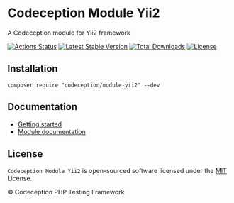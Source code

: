 # Codeception Module Yii2

A Codeception module for Yii2 framework

[![Actions Status](https://github.com/Codeception/module-yii2/workflows/CI/badge.svg)](https://github.com/Codeception/module-yii2/actions)
[![Latest Stable Version](https://poser.pugx.org/codeception/module-yii2/v/stable)](https://github.com/Codeception/module-yii2/releases)
[![Total Downloads](https://poser.pugx.org/codeception/module-yii2/downloads)](https://packagist.org/packages/codeception/module-yii2)
[![License](https://poser.pugx.org/codeception/module-yii2/license)](/LICENSE)

## Installation

```
composer require "codeception/module-yii2" --dev
```

## Documentation

- [Getting started](https://codeception.com/for/yii)
- [Module documentation](https://codeception.com/docs/modules/Yii2)

## License

`Codeception Module Yii2` is open-sourced software licensed under the [MIT](/LICENSE) License.

© Codeception PHP Testing Framework
